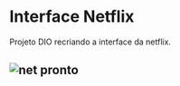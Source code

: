 # Interface Netflix
Projeto DIO recriando a interface da netflix.
## ![net pronto](https://user-images.githubusercontent.com/68874188/124842581-4871ae00-df66-11eb-8ecb-60494a444c4e.png)
